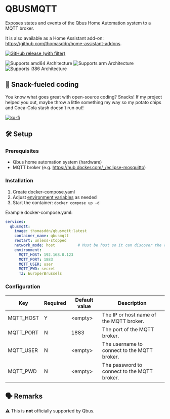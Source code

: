 # QBUSMQTT

Exposes states and events of the Qbus Home Automation system to a MQTT broker.

It is also available as a Home Assistant add-on: https://github.com/thomasddn/home-assistant-addons.

[![GitHub release (with filter)][releases-shield]][releases]

![Supports amd64 Architecture][amd64-shield]
![Supports arm Architecture][arm-shield]
![Supports i386 Architecture][i386-shield]

## 🥤 Snack-fueled coding 

You know what goes great with open-source coding? Snacks! If my project helped you out, maybe throw a little something my way so my potato chips and Coca-Cola stash doesn't run out!

[![ko-fi](https://ko-fi.com/img/githubbutton_sm.svg)](https://ko-fi.com/N4N7UZ6KN)

## 🛠️ Setup

### Prerequisites
- Qbus home automation system (hardware)
- MQTT broker (e.g. https://hub.docker.com/_/eclipse-mosquitto)

### Installation

1. Create docker-compose.yaml
1. Adjust [environment variables](#configuration) as needed
1. Start the container:  `docker compose up -d`

Example docker-compose.yaml:

```yaml
services:
  qbusmqtt:
    image: thomasddn/qbusmqtt:latest
    container_name: qbusmqtt
    restart: unless-stopped
    network_mode: host          # Must be host so it can discover the controller
    environment:
      MQTT_HOST: 192.168.0.123
      MQTT_PORT: 1883
      MQTT_USER: user
      MQTT_PWD: secret
      TZ: Europe/Brussels
```

### Configuration

| Key | Required | Default value | Description |
| --- | --- | --- | --- |
| MQTT_HOST | Y | \<empty> | The IP or host name of the MQTT broker. |
| MQTT_PORT | N | 1883 | The port of the MQTT broker. |
| MQTT_USER | N | \<empty> | The username to connect to the MQTT broker. |
| MQTT_PWD | N | \<empty> | The password to connect to the MQTT broker. |

## 🗣️ Remarks
:warning: This is **not** officially supported by Qbus.



[releases-shield]: https://img.shields.io/github/v/release/thomasddn/qbusmqtt?style=flat-square
[amd64-shield]: https://img.shields.io/badge/amd64-yes-green.svg?style=flat-square
[arm-shield]: https://img.shields.io/badge/arm-yes-green.svg?style=flat-square
[i386-shield]: https://img.shields.io/badge/i386-yes-green.svg?style=flat-square
[releases]: https://github.com/thomasddn/qbusmqtt/releases
